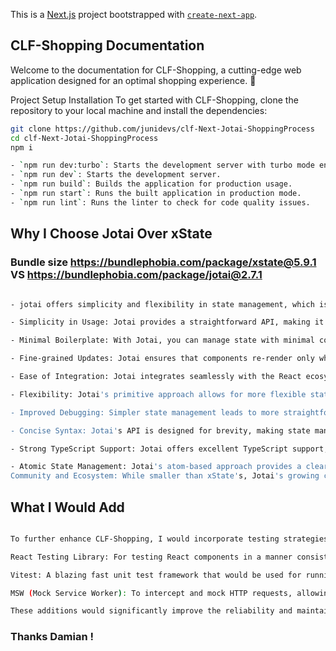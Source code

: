 This is a [Next.js](https://nextjs.org/) project bootstrapped
with [`create-next-app`](https://github.com/vercel/next.js/tree/canary/packages/create-next-app).

## CLF-Shopping Documentation

Welcome to the documentation for CLF-Shopping, a cutting-edge web application designed for an optimal shopping
experience. 🤖

Project Setup
Installation
To get started with CLF-Shopping, clone the repository to your local machine and install the dependencies:

```bash
git clone https://github.com/junidevs/clf-Next-Jotai-ShoppingProcess
cd clf-Next-Jotai-ShoppingProcess
npm i

```

```bash
- `npm run dev:turbo`: Starts the development server with turbo mode enabled.
- `npm run dev`: Starts the development server.
- `npm run build`: Builds the application for production usage.
- `npm run start`: Runs the built application in production mode.
- `npm run lint`: Runs the linter to check for code quality issues.
```

## Why I Choose Jotai Over xState

### Bundle size https://bundlephobia.com/package/xstate@5.9.1 VS https://bundlephobia.com/package/jotai@2.7.1

```bash

- jotai offers simplicity and flexibility in state management, which is particularly beneficial in the context of this project. Here are 10 concrete advantages of using Jotai over xState:

- Simplicity in Usage: Jotai provides a straightforward API, making it easier to understand and use effectively, even for developers new to state management.

- Minimal Boilerplate: With Jotai, you can manage state with minimal code, reducing the boilerplate often associated with complex state management solutions.

- Fine-grained Updates: Jotai ensures that components re-render only when the state they depend on changes, leading to optimized performance.

- Ease of Integration: Jotai integrates seamlessly with the React ecosystem, complementing existing hooks and context features.

- Flexibility: Jotai's primitive approach allows for more flexible state management patterns, adapting easily to various use cases.

- Improved Debugging: Simpler state management leads to more straightforward debugging and maintenance.

- Concise Syntax: Jotai's API is designed for brevity, making state management code more readable and maintainable.

- Strong TypeScript Support: Jotai offers excellent TypeScript support, enabling better type safety and developer experience.

- Atomic State Management: Jotai's atom-based approach provides a clear and logical structure for state management.
Community and Ecosystem: While smaller than xState's, Jotai's growing community contributes to a rich ecosystem of tools and integrations.


```

## What I Would Add

```bash

To further enhance CLF-Shopping, I would incorporate testing strategies focusing on the React Testing Library, Vitest, and Mock Service Worker (MSW):

React Testing Library: For testing React components in a manner consistent with user interactions, ensuring components work as expected.

Vitest: A blazing fast unit test framework that would be used for running tests in a Node environment, ideal for React applications.

MSW (Mock Service Worker): To intercept and mock HTTP requests, allowing us to test error handling, loading states, and more, without relying on actual backend services.

These additions would significantly improve the reliability and maintainability of CLF-Shopping, ensuring a high-quality user experience.

```

### Thanks Damian !